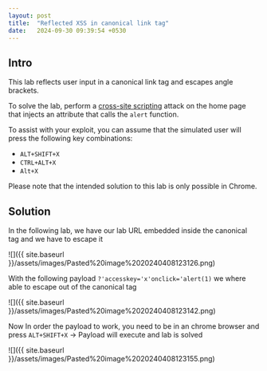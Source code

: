 ```yaml
---
layout: post
title:  "Reflected XSS in canonical link tag"
date:   2024-09-30 09:39:54 +0530
---
```



## Intro

This lab reflects user input in a canonical link tag and escapes angle brackets.

To solve the lab, perform a [cross-site scripting](https://portswigger.net/web-security/cross-site-scripting) attack on the home page that injects an attribute that calls the `alert` function.

  

To assist with your exploit, you can assume that the simulated user will press the following key combinations:

- `ALT+SHIFT+X`
- `CTRL+ALT+X`
- `Alt+X`

  

Please note that the intended solution to this lab is only possible in Chrome.  

## Solution

In the following lab, we have our lab URL embedded inside the canonical tag and we have to escape it 

  

![]({{ site.baseurl }}/assets/images/Pasted%20image%2020240408123126.png)  

  

With the following payload `?'accesskey='x'onclick='alert(1)` we where able to escape out of the canonical tag 

  

![]({{ site.baseurl }}/assets/images/Pasted%20image%2020240408123142.png)  

  

Now In order the payload to work, you need to be in an chrome browser and press `ALT+SHIFT+X` → Payload will execute and lab is solved 

  

![]({{ site.baseurl }}/assets/images/Pasted%20image%2020240408123155.png)